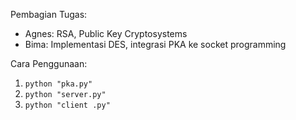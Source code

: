 Pembagian Tugas:
- Agnes: RSA, Public Key Cryptosystems
- Bima: Implementasi DES, integrasi PKA ke socket programming

Cara Penggunaan:

1. `python "pka.py"`
2. `python "server.py"`
3. `python "client .py"`
